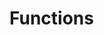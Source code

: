 <!-- generated by markdown-notes-tree -->

# Functions

<!-- optional markdown-notes-tree directory description starts here -->

<!-- optional markdown-notes-tree directory description ends here -->


